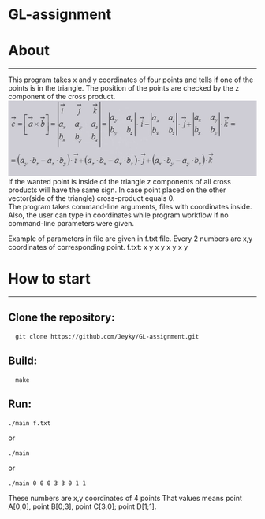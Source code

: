 # GL-assignment

# About
************
This program takes x and y coordinates of four points and tells if one of the points is in the triangle.
The position of the points are checked by the z component of the cross product.
![alt text](img/cross_product.jpeg "Cross product")
If the wanted point is inside of the triangle z components of all cross products will have the same sign. In case point placed on the other vector(side of the triangle) cross-product equals 0.  
The program takes command-line arguments, files with coordinates inside. Also, the user can type in coordinates while program workflow if no command-line parameters were given.

Example of parameters in file are given in f.txt file. Every 2 numbers are x,y coordinates of corresponding point.
f.txt:
  x y x y x y x y

# How to start
************

## Clone the repository:
```
  git clone https://github.com/Jeyky/GL-assignment.git
```
## Build:
```
  make
```
## Run:
```
./main f.txt
```
or
```
./main
```
or
```
./main 0 0 0 3 3 0 1 1
```
These numbers are x,y coordinates of 4 points
That values means point A[0;0], point B[0;3], point C[3;0]; point D[1;1].
